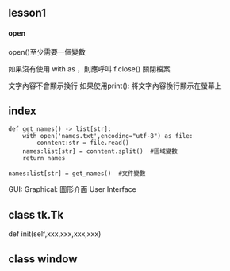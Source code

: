 ## lesson1
#### open
open()至少需要一個變數

如果沒有使用 with as ，則應呼叫 f.close() 關閉檔案

文字內容不會顯示換行
如果使用print(): 將文字內容換行顯示在螢幕上

## index
```
def get_names() -> list[str]:
    with open('names.txt',encoding="utf-8") as file:
        conntent:str = file.read()
    names:list[str] = conntent.split()  #區域變數
    return names

names:list[str] = get_names()  #文件變數
```

GUI:
Graphical: 圖形介面
User 
Interface

## class tk.Tk
def init(self,xxx,xxx,xxx,xxx)

## class window
